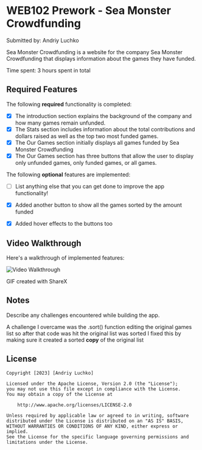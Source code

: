 # WEB102 Prework - Sea Monster Crowdfunding

Submitted by: Andriy Luchko

Sea Monster Crowdfunding is a website for the company Sea Monster Crowdfunding that displays information about the games they have funded.

Time spent: 3 hours spent in total

## Required Features

The following **required** functionality is completed:

- [x] The introduction section explains the background of the company and how many games remain unfunded.
- [x] The Stats section includes information about the total contributions and dollars raised as well as the top two most funded games.
- [x] The Our Games section initially displays all games funded by Sea Monster Crowdfunding
- [x] The Our Games section has three buttons that allow the user to display only unfunded games, only funded games, or all games.

The following **optional** features are implemented:

- [ ] List anything else that you can get done to improve the app functionality!

- [x] Added another button to show all the games sorted by the amount funded
- [x] Added hover effects to the buttons too

## Video Walkthrough

Here's a walkthrough of implemented features:

<img src='https://imgur.com/e2TuoRB' title='Video Walkthrough' width='' alt='Video Walkthrough' />

<!-- Replace this with whatever GIF tool you used! -->

GIF created with ShareX

<!-- Recommended tools:
[Kap](https://getkap.co/) for macOS
[ScreenToGif](https://www.screentogif.com/) for Windows
[peek](https://github.com/phw/peek) for Linux. -->

## Notes

Describe any challenges encountered while building the app.

A challenge I overcame was the .sort() function editing the original games list so after that code was hit the original list was sorted
I fixed this by making sure it created a sorted **copy** of the original list

## License

    Copyright [2023] [Andriy Luchko]

    Licensed under the Apache License, Version 2.0 (the "License");
    you may not use this file except in compliance with the License.
    You may obtain a copy of the License at

        http://www.apache.org/licenses/LICENSE-2.0

    Unless required by applicable law or agreed to in writing, software
    distributed under the License is distributed on an "AS IS" BASIS,
    WITHOUT WARRANTIES OR CONDITIONS OF ANY KIND, either express or implied.
    See the License for the specific language governing permissions and
    limitations under the License.
